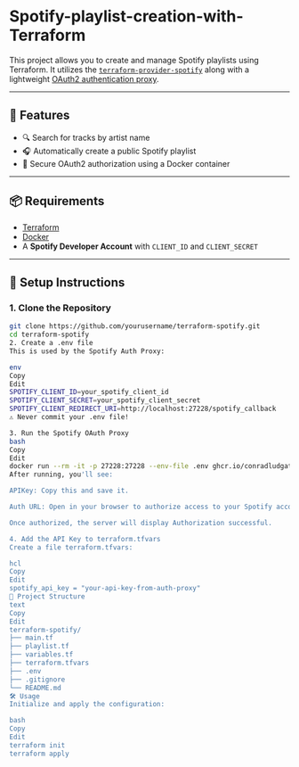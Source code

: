 # Spotify-playlist-creation-with-Terraform

This project allows you to create and manage Spotify playlists using Terraform. It utilizes the [`terraform-provider-spotify`](https://github.com/conradludgate/terraform-provider-spotify) along with a lightweight [OAuth2 authentication proxy](https://github.com/conradludgate/spotify-auth-proxy).

---

## 🚀 Features

- 🔍 Search for tracks by artist name
- 🎧 Automatically create a public Spotify playlist
- 🔐 Secure OAuth2 authorization using a Docker container

---

## 📦 Requirements

- [Terraform](https://www.terraform.io/downloads)
- [Docker](https://www.docker.com/)
- A **Spotify Developer Account** with `CLIENT_ID` and `CLIENT_SECRET`

---

## 🔐 Setup Instructions

### 1. Clone the Repository

```bash
git clone https://github.com/yourusername/terraform-spotify.git
cd terraform-spotify
2. Create a .env file
This is used by the Spotify Auth Proxy:

env
Copy
Edit
SPOTIFY_CLIENT_ID=your_spotify_client_id
SPOTIFY_CLIENT_SECRET=your_spotify_client_secret
SPOTIFY_CLIENT_REDIRECT_URI=http://localhost:27228/spotify_callback
⚠️ Never commit your .env file!

3. Run the Spotify OAuth Proxy
bash
Copy
Edit
docker run --rm -it -p 27228:27228 --env-file .env ghcr.io/conradludgate/spotify-auth-proxy
After running, you'll see:

APIKey: Copy this and save it.

Auth URL: Open in your browser to authorize access to your Spotify account.

Once authorized, the server will display Authorization successful.

4. Add the API Key to terraform.tfvars
Create a file terraform.tfvars:

hcl
Copy
Edit
spotify_api_key = "your-api-key-from-auth-proxy"
📁 Project Structure
text
Copy
Edit
terraform-spotify/
├── main.tf
├── playlist.tf
├── variables.tf
├── terraform.tfvars        
├── .env                    
├── .gitignore
└── README.md
🛠 Usage
Initialize and apply the configuration:

bash
Copy
Edit
terraform init
terraform apply
